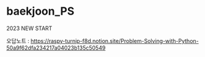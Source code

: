 # baekjoon_PS
2023 NEW START

오답노트 : https://raspy-turnip-f8d.notion.site/Problem-Solving-with-Python-50a9f62dfa234217a04023b135c50549
